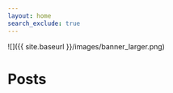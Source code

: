 ```yaml
---
layout: home
search_exclude: true
---
```



![]({{ site.baseurl }}/images/banner_larger.png)

 

# Posts